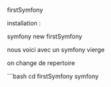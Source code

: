 firstSymfony 

installation : 

symfony new firstSymfony

nous voici avec un symfony vierge 

on change de repertoire

´´´bash 
cd firstSymfony 
symfony 
